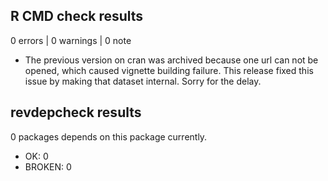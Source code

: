 ## R CMD check results

0 errors | 0 warnings | 0 note

* The previous version on cran was archived because one url can not be opened,
  which caused vignette building failure. This release fixed this issue by
  making that dataset internal. Sorry for the delay.

## revdepcheck results

0 packages depends on this package currently.

* OK: 0
* BROKEN: 0
